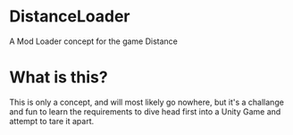 # DistanceLoader
A Mod Loader concept for the game Distance

# What is this?
This is only a concept, and will most likely go nowhere, but it's a challange and fun to learn the requirements to dive head first into a Unity Game and attempt to tare it apart.
